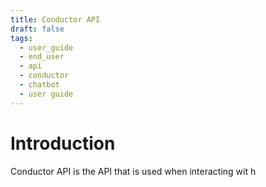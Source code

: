 ```yaml
---
title: Conductor API
draft: false
tags:
  - user_guide
  - end_user
  - api
  - conductor
  - chatbot
  - user guide
---
```


# Introduction

Conductor API is the API that is used when interacting wit h